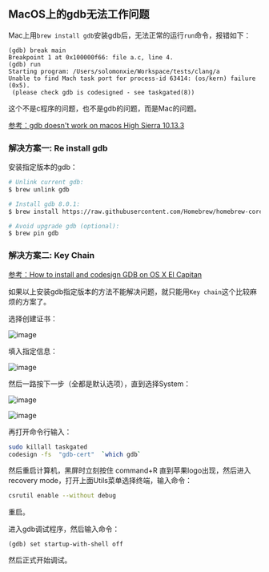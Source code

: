 ## MacOS上的gdb无法工作问题

Mac上用`brew install gdb`安装gdb后，无法正常的运行`run`命令，报错如下：
```
(gdb) break main
Breakpoint 1 at 0x100000f66: file a.c, line 4.
(gdb) run
Starting program: /Users/solomonxie/Workspace/tests/clang/a
Unable to find Mach task port for process-id 63414: (os/kern) failure (0x5).
 (please check gdb is codesigned - see taskgated(8))
```

这个不是c程序的问题，也不是gdb的问题，而是Mac的问题。

[参考：gdb doesn't work on macos High Sierra 10.13.3](https://stackoverflow.com/questions/49001329/gdb-doesnt-work-on-macos-high-sierra-10-13-3)



### 解决方案一: Re install gdb

安装指定版本的gdb：
```sh
# Unlink current gdb:
$ brew unlink gdb

# Install gdb 8.0.1:
$ brew install https://raw.githubusercontent.com/Homebrew/homebrew-core/9ec9fb27a33698fc7636afce5c1c16787e9ce3f3/Formula/gdb.rb

# Avoid upgrade gdb (optional):
$ brew pin gdb
```


### 解决方案二: Key Chain

[参考：How to install and codesign GDB on OS X El Capitan](https://medium.com/@royalstream/how-to-install-and-codesign-gdb-on-os-x-el-capitan-aab3d1172e95)

如果以上安装gdb指定版本的方法不能解决问题，就只能用`Key chain`这个比较麻烦的方案了。

选择创建证书：

![image](https://user-images.githubusercontent.com/14041622/51910550-7d2ec200-240a-11e9-928b-d72ba35571ab.png)


填入指定信息：

![image](https://user-images.githubusercontent.com/14041622/51910590-a0f20800-240a-11e9-967b-a5e9ec6b5d82.png)

然后一路按下一步（全都是默认选项），直到选择System：

![image](https://user-images.githubusercontent.com/14041622/51916587-98a0c980-2418-11e9-9576-c103229a3d62.png)

![image](https://user-images.githubusercontent.com/14041622/51910638-c848d500-240a-11e9-90e3-898283181b64.png)

再打开命令行输入：
```sh
sudo killall taskgated
codesign -fs  "gdb-cert"  `which gdb`
```

然后重启计算机，黑屏时立刻按住 command+R 直到苹果logo出现，然后进入recovery mode，打开上面Utils菜单选择终端，输入命令：
```sh
csrutil enable --without debug
```

重启。

进入gdb调试程序，然后输入命令：
```
(gdb) set startup-with-shell off
```

然后正式开始调试。
